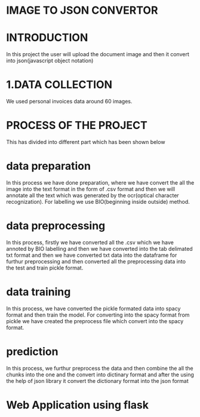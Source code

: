 # IMAGE TO JSON CONVERTOR

# INTRODUCTION

In this project the user will upload the document image and then it convert into json(javascript object notation)

# 1.DATA COLLECTION

We used personal invoices data around 60 images.

# PROCESS OF THE PROJECT

This has divided into different part which has been shown below

# data preparation

In this process we have done preparation, where we have convert the all the image into the text format in the form of .csv format and then we will annotate all the text which was generated by the ocr(optical character recognization). For labelling we use BIO(beginning inside outside) method.

# data preprocessing
In this process, firstly we have converted all the .csv which we have annoted by BIO labelling and then we have converted into the tab delimated txt format
and then we have converted txt data into the dataframe for furthur preprocessing and then converted all the preprocessing data into the test and train pickle format.

# data training
In this process, we have converted the pickle formated data into spacy format and then train the model. For converting into the spacy format from pickle we have created the preprocess file which convert into the spacy format. 

# prediction
In this process, we furthur preprocess the data and then combine the all the chunks into the one and the convert into dictinary format and after the using the help of json library it convert the dictionary format into the json format

# Web Application using flask
